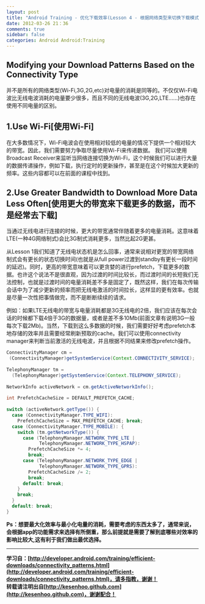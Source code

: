 ```yaml
---
layout: post
title: "Android Training - 优化下载效率(Lesson 4 - 根据网络类型来切换下载模式)"
date: 2012-03-26 21：36
comments: true
sidebar: false
categories: Android Android:Training
---
```


## Modifying your Download Patterns Based on the Connectivity Type
并不是所有的网络类型(Wi-Fi,3G,2G,etc)对电量的消耗是同等的。不仅仅Wi-Fi电波比无线电波消耗的电量要少很多，而且不同的无线电波(3G,2G,LTE……)也存在使用不同电量的区别。

## 1.Use Wi-Fi[使用Wi-Fi]
在大多数情况下，Wi-Fi电波会在使用相对较低的电量的情况下提供一个相对较大的带宽。因此，我们需要努力争取尽量使用Wi-Fi来传递数据。
我们可以使用Broadcast Receiver来监听当网络连接切换为Wi-Fi，这个时候我们可以进行大量的数据传递操作，例如下载，执行定时的更新操作，甚至是在这个时候加大更新的频率。这些内容都可以在前面的课程中找到。

<!-- More -->

## 2.Use Greater Bandwidth to Download More Data Less Often[使用更大的带宽来下载更多的数据，而不是经常去下载]
当通过无线电进行连接的时候，更大的带宽通常伴随着更多的电量消耗。这意味着LTE(一种4G网络制式)会比3G制式消耗更多，当然比起2G更甚。

从Lesson 1我们知道了无线电状态机是怎么回事，通常来说相对更宽的带宽网络制式会有更长的状态切换时间(也就是从full power过渡到standby有更长一段时间的延迟)。同时，更高的带宽意味着可以更贪婪的进行prefetch，下载更多的数据。也许这个说法不是很直观，因为过渡的时间比较长，而过渡时间的长短我们无法控制，也就是过渡时间的电量消耗差不多是固定了，既然这样，我们在每次传输会话中为了减少更新的频率而把无线电激活的时间拉长，这样显的更有效率。也就是尽量一次性把事情做完，而不是断断续续的请求。

例如：如果LTE无线电的带宽与电量消耗都是3G无线电的2倍，我们应该在每次会话的时候都下载4倍于3G的数据量，或者是差不多10Mb(前面文章有说明3G一般每次下载2Mb)。当然，下载到这么多数据的时候，我们需要好好考虑prefetch本地存储的效率并且需要经常刷新预取的cache。我们可以使用connectivity manager来判断当前激活的无线电波，并且根据不同结果来修改prefetch操作。
```java
ConnectivityManager cm =  
 (ConnectivityManager)getSystemService(Context.CONNECTIVITY_SERVICE);  
  
TelephonyManager tm =  
  (TelephonyManager)getSystemService(Context.TELEPHONY_SERVICE);  
    
NetworkInfo activeNetwork = cm.getActiveNetworkInfo();  
   
int PrefetchCacheSize = DEFAULT_PREFETCH_CACHE;  
   
switch (activeNetwork.getType()) {  
  case (ConnectivityManager.TYPE_WIFI):   
    PrefetchCacheSize = MAX_PREFETCH_CACHE; break;  
  case (ConnectivityManager.TYPE_MOBILE): {  
    switch (tm.getNetworkType()) {  
      case (TelephonyManager.NETWORK_TYPE_LTE |   
            TelephonyManager.NETWORK_TYPE_HSPAP):   
        PrefetchCacheSize *= 4;  
        break;  
      case (TelephonyManager.NETWORK_TYPE_EDGE |   
            TelephonyManager.NETWORK_TYPE_GPRS):   
        PrefetchCacheSize /= 2;  
        break;  
      default: break;  
    }  
    break;  
  }  
  default: break;  
}  
```

**Ps：想要最大化效率与最小化电量的消耗，需要考虑的东西太多了，通常来说，会根据app的功能需求来选择有所侧重，那么前提就是需要了解到底哪些对效率的影响比较大,这有利于我们做出最优选择。**

***
**学习自：[http://developer.android.com/training/efficient-downloads/connectivity_patterns.html](http://developer.android.com/training/efficient-downloads/connectivity_patterns.html)，请多指教，谢谢！**  
**转载请注明出自[http://kesenhoo.github.com](http://kesenhoo.github.com)，谢谢配合！**
